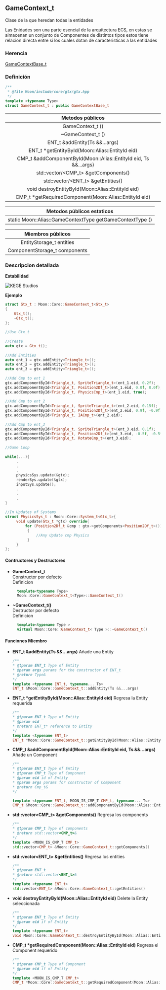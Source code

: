 ## **GameContext_t**

Clase de la que heredan todas la entidades

Las Enidades son una parte esencial de la arquitectura ECS, en estas se almacenan un conjunto de Componentes de distintos tipos estos tiene relacion directa entre si los cuales dotan de caracteristicas a las entidades

### Herencia
[GameContextBase_t](gtx_base.md)

### Definición
``` C++
/**
 * @file Moon/include/core/gtx/gtx.hpp
 */
template <typename Type>
struct GameContext_t : public GameContextBase_t
```

| **Metodos públicos**                                             |
|:----------------------------------------------------------------:|
| GameContext_t ()                                                 |
| ~GameContext_t ()                                                |
| ENT_t &addEntity(Ts &&...args)                                   |
| ENT_t *getEntityById(Moon::Alias::EntityId eid)                  |
| CMP_t &addComponentById(Moon::Alias::EntityId eid, Ts &&...args) |
| std::vector/<CMP_t> &getComponents()                             |
| std::vector/<ENT_t> &getEntities()                               |
| void destroyEntityById(Moon::Alias::EntityId eid)                |
| CMP_t *getRequiredComponent(Moon::Alias::EntityId eid)           |

| **Metodos públicos estaticos**                  |
|:-----------------------------------------------:|
| static Moon::Alias::GameContextType getGameContextType () |

| **Miembros públicos**         |
|:-----------------------------:|
| EntityStorage_t entities |
|ComponentStorage_t components|



### **Descripcion detallada**

**Estabilidad**

![KEGE Studios](https://raw.githubusercontent.com/reitmas32/Moon/master/assets/stability/stability_2.png)

**Ejemplo**

``` C++
struct Gtx_t : Moon::Core::GameContext_t<Gtx_t>
{
    Gtx_t();
    ~Gtx_t();
};
 
//Use Gtx_t
 
//Create
auto gtx = Gtx_t();
 
//Add Entities
auto ent_1 = gtx.addEntity<Triangle_t>();
auto ent_2 = gtx.addEntity<Triangle_t>();
auto ent_3 = gtx.addEntity<Triangle_t>();
 
//Add Cmp to ent_1
gtx.addComponentById<Triangle_t, SpriteTriangle_t>(ent_1.eid, 0.2f);
gtx.addComponentById<Triangle_t, Position2Df_t>(ent_1.eid, 0.0f, 0.0f);
gtx.addComponentById<Triangle_t, PhysicsCmp_t>(ent_1.eid, true);
 
//Add Cmp to ent_2
gtx.addComponentById<Triangle_t, SpriteTriangle_t>(ent_2.eid, 0.15f);
gtx.addComponentById<Triangle_t, Position2Df_t>(ent_2.eid, 0.9f, -0.9f);
gtx.addComponentById<Triangle_t, IACmp_t>(ent_2.eid);
 
//Add Cmp to ent_3
gtx.addComponentById<Triangle_t, SpriteTriangle_t>(ent_3.eid, 0.1f);
gtx.addComponentById<Triangle_t, Position2Df_t>(ent_3.eid, -0.5f, -0.5f);
gtx.addComponentById<Triangle_t, RotateCmp_t>(ent_3.eid);
 
//Game Loop
 
while(...){
     .
     .
     .
     physicsSys.update(&gtx);
     renderSys.update(&gtx);
     inputSys.update();
     .
     .
     .
}
 
//In Updates of Systems
struct PhysicsSys_t : Moon::Core::System_t<Gtx_t>{
     void update(Gtx_t *gtx) override{
         for (Position2Df_t &cmp : gtx->getComponents<Position2Df_t>())
          {
              //Any Update cmp Physics
          }
     }
};
```

#### Contructores y Destructores

- **GameContext_t**<br>
  Constructor por defecto<br>
  Definicion
  ``` C++
    template<typename Type>
    Moon::Core::GameContext_t<Type>::GameContext_t()
  ```

- **~GameContext_t()**<br>
  Destructor por defecto<br>
  Definicion
  ``` C++
    template<typename Type >
    virtual Moon::Core::GameContext_t< Type >::~GameContext_t()
  ```

#### Funciones Miembro

- **ENT_t &addEntity(Ts &&...args)**
    Añade una Entity
    ```C++
    /**
    * @tparam ENT_t Type of Entity
    * @param args params for the constructor of ENT_t
    * @return Type&
    */
    template <typename ENT_t, typename... Ts>
    ENT_t &Moon::Core::GameContext_t::addEntity(Ts &&...args)
    ```
- **ENT_t \*getEntityById(Moon::Alias::EntityId eid)**
    Regresa la Entity requerida
    ```C++
    /**
    * @tparam ENT_t Type of Entity
    * @param eid
    * @return ENT_t* reference to Entity
    */
    template <typename ENT_t>
    ENT_t *Moon::Core::GameContext_t::getEntityById(Moon::Alias::EntityId eid)
    ```

- **CMP_t &addComponentById(Moon::Alias::EntityId eid, Ts &&...args)**
    Añade un Component
    ```C++
    /**
    * @tparam ENT_t Type of Entity
    * @tparam CMP_t Type of Component
    * @param eid id of Entity
    * @param args params for constructor of Component
    * @return Cmp_t&
    */
    
    template <typename ENT_t, MOON_IS_CMP_T CMP_t, typename... Ts>
    CMP_t &Moon::Core::GameContext_t::addComponentById(Moon::Alias::EntityId eid, Ts &&...args)
    ```

- **std::vector<CMP_t> &getComponents()**
    Regresa los components
    ```C++
    /**
    * @tparam CMP_t Type of components
    * @return std::vector<CMP_t>&
    */
    template <MOON_IS_CMP_T CMP_t>
    std::vector<CMP_t> &Moon::Core::GameContext_t::getComponents()
    ```

- **std::vector<ENT_t> &getEntities()**
    Regresa los entities
    ```C++ 
    /**
    * @tparam ENT_t 
    * @return std::vector<ENT_t>&
    */
    template <typename ENT_t>
    std::vector<ENT_t> &Moon::Core::GameContext_t::getEntities()
    ```
- **void destroyEntityById(Moon::Alias::EntityId eid)**
    Delete la Entity seleccionada
    ```C++
    /**
    * @tparam ENT_t Type of Entity
    * @param eid if of Entity
    */
    template <typename ENT_t>
    void Moon::Core::GameContext_t::destroyEntityById(Moon::Alias::EntityId eid)
    ```

- **CMP_t \*getRequiredComponent(Moon::Alias::EntityId eid)**
    Regresa el Component requerido
    ```C++
    /**
    * @tparam CMP_t Type of Component
    * @param eid if of Entity
    */
    template <MOON_IS_CMP_T CMP_t>
    CMP_t *Moon::Core::GameContext_t::getRequiredComponent(Moon::Alias::EntityId eid)
    ```